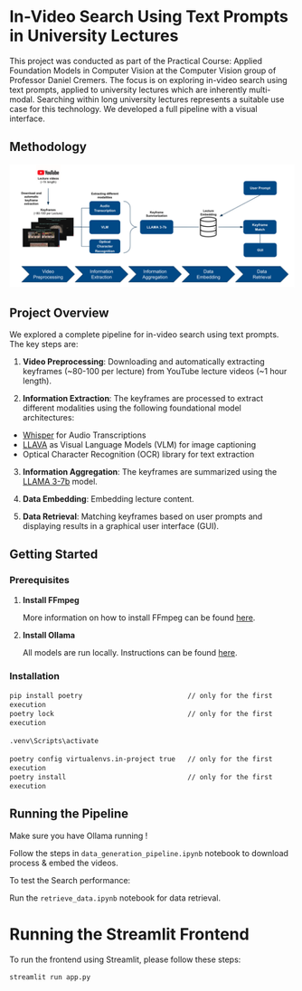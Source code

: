 # In-Video Search Using Text Prompts in University Lectures

This project was conducted as part of the Practical Course: Applied Foundation Models in Computer Vision at the Computer Vision group of Professor Daniel Cremers. The focus is on exploring in-video search using text prompts, applied to university lectures which are inherently multi-modal. Searching within long university lectures represents a suitable use case for this technology. We developed a full pipeline with a visual interface.

## Methodology

![Pipeline overview](visuals/pipeline_overview.png)

## Project Overview

We explored a complete pipeline for in-video search using text prompts. The key steps are:

1. **Video Preprocessing**: Downloading and automatically extracting keyframes (~80-100 per lecture) from YouTube lecture videos (~1 hour length).

2. **Information Extraction**: The keyframes are processed to extract different modalities using the following foundational model architectures:

  - [Whisper](https://github.com/openai/whisper) for Audio Transcriptions
  - [LLAVA](https://llava-vl.github.io/) as Visual Language Models (VLM) for image captioning
  - Optical Character Recognition (OCR) library for text extraction

3. **Information Aggregation**: The keyframes are summarized using the [LLAMA 3-7b](https://llama.meta.com/llama3/) model.

4. **Data Embedding**: Embedding lecture content.
5. **Data Retrieval**: Matching keyframes based on user prompts and displaying results in a graphical user interface (GUI).

## Getting Started

### Prerequisites

1. **Install FFmpeg**

   More information on how to install FFmpeg can be found [here](https://ffmpeg.org/download.html).

2. **Install Ollama**

   All models are run locally. Instructions can be found [here](https://github.com/ollama/ollama).

### Installation

```shell
pip install poetry                          // only for the first execution
poetry lock                                 // only for the first execution

.venv\Scripts\activate

poetry config virtualenvs.in-project true   // only for the first execution
poetry install                              // only for the first execution
```

## Running the Pipeline

Make sure you have Ollama running !

Follow the steps in `data_generation_pipeline.ipynb` notebook to download process & embed the videos.

To test the  Search performance:

Run the `retrieve_data.ipynb` notebook for data retrieval.

# Running the Streamlit Frontend

To run the frontend using Streamlit, please follow these steps:

   ```bash
   streamlit run app.py
